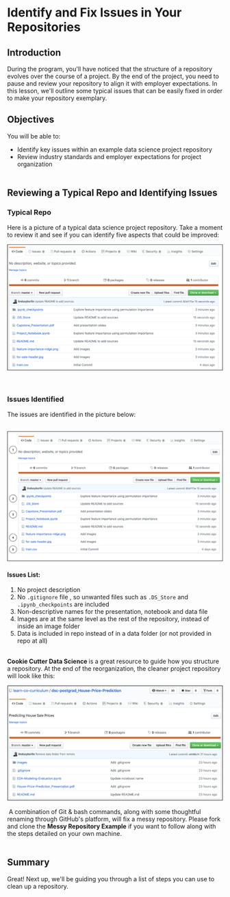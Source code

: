 # Identify and Fix Issues in Your Repositories

## Introduction
During the program, you'll have noticed that the structure of a repository evolves over the course of a project. By the end of the project, you need to pause and review your repository to align it with employer expectations. In this lesson, we'll outline some typical issues that can be easily fixed in order to make your repository exemplary.
​
## Objectives
You will be able to:  
* Identify key issues within an example data science project repository  
* Review industry standards and employer expectations for project organization  
​
## Reviewing a Typical Repo and Identifying Issues 
### Typical Repo  

Here is a picture of a typical data science project repository. Take a moment to review it and see if you can identify five aspects that could be improved:  


<img src="https://raw.githubusercontent.com/learn-co-curriculum/dsc-postgrad-repo-org-problems/master/MessyRepo.png" alt="Image of repository with errors before any changes are made.">  

​
### Issues Identified  
The issues are identified in the picture below:  
​

<img src="https://raw.githubusercontent.com/learn-co-curriculum/dsc-postgrad-repo-org-problems/master/MessyRepo_numbered.png">  
​

#### Issues List:  
1. No project description
2. No `.gitignore` file , so unwanted files such as `.DS_Store` and `.ipynb_checkpoints` are included
3. Non-descriptive names for the presentation, notebook and data file
4. Images are at the same level as the rest of the repository, instead of inside an image folder
5. Data is included in repo instead of in a data folder (or not provided in repo at all)  

<br/>
​
<a src="https://drivendata.github.io/cookiecutter-data-science/#directory-structure"><strong>Cookie Cutter Data Science </strong></a>is a great resource to guide how you structure a repository. At the end of the reorganization, the cleaner project repository will look like this:  

​
<img src="https://raw.githubusercontent.com/learn-co-curriculum/dsc-postgrad-repo-org-problems/master/PolishedRepo.png">   

​
A combination of Git & bash commands, along with some thoughtful renaming through GitHub's platform, will fix a messy repository. Please fork and clone the <a src="https://github.com/learn-co-curriculum/dsc-postgrad_Project-Repository"><strong>Messy Repository Example</strong></a> if you want to follow along with the steps detailed on your own machine.  
​
## Summary 
Great! Next up, we'll be guiding you through a list of steps you can use to clean up a repository.